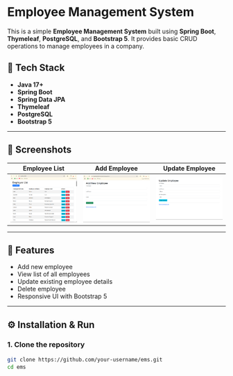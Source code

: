 # Employee Management System

This is a simple **Employee Management System** built using **Spring Boot**, **Thymeleaf**, **PostgreSQL**, and **Bootstrap 5**. It provides basic CRUD operations to manage employees in a company.

## 🧰 Tech Stack

- **Java 17+**
- **Spring Boot**
- **Spring Data JPA**
- **Thymeleaf**
- **PostgreSQL**
- **Bootstrap 5**

---

## 📸 Screenshots

| Employee List | Add Employee | Update Employee |
|---------------|---------------|-----------------|
| ![List](src/main/screenshoots/employee_list.PNG) | ![Add](src/main/screenshoots/add_employee.PNG) | ![Update](src/main/screenshoots/update_employee.PNG) |

---

## 🔧 Features

- Add new employee
- View list of all employees
- Update existing employee details
- Delete employee
- Responsive UI with Bootstrap 5

---

## ⚙️ Installation & Run

### 1. Clone the repository

```bash
git clone https://github.com/your-username/ems.git
cd ems
